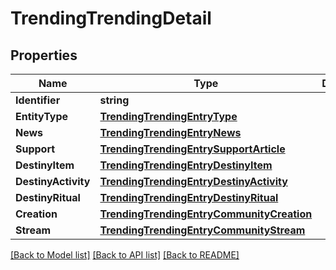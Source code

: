 # TrendingTrendingDetail

## Properties
Name | Type | Description | Notes
------------ | ------------- | ------------- | -------------
**Identifier** | **string** |  | [optional] 
**EntityType** | [**TrendingTrendingEntryType**](Trending.TrendingEntryType.md) |  | [optional] 
**News** | [**TrendingTrendingEntryNews**](Trending.TrendingEntryNews.md) |  | [optional] 
**Support** | [**TrendingTrendingEntrySupportArticle**](Trending.TrendingEntrySupportArticle.md) |  | [optional] 
**DestinyItem** | [**TrendingTrendingEntryDestinyItem**](Trending.TrendingEntryDestinyItem.md) |  | [optional] 
**DestinyActivity** | [**TrendingTrendingEntryDestinyActivity**](Trending.TrendingEntryDestinyActivity.md) |  | [optional] 
**DestinyRitual** | [**TrendingTrendingEntryDestinyRitual**](Trending.TrendingEntryDestinyRitual.md) |  | [optional] 
**Creation** | [**TrendingTrendingEntryCommunityCreation**](Trending.TrendingEntryCommunityCreation.md) |  | [optional] 
**Stream** | [**TrendingTrendingEntryCommunityStream**](Trending.TrendingEntryCommunityStream.md) |  | [optional] 

[[Back to Model list]](../README.md#documentation-for-models) [[Back to API list]](../README.md#documentation-for-api-endpoints) [[Back to README]](../README.md)


